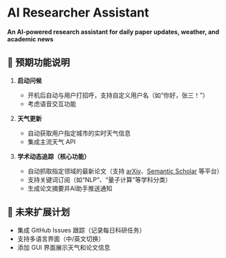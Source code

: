 # AI Researcher Assistant  
**An AI-powered research assistant for daily paper updates, weather, and academic news**  

## 📌 预期功能说明  
1. **启动问候**  
   - 开机后自动与用户打招呼，支持自定义用户名（如“你好，张三！”）  
   - 考虑语音交互功能 

2. **天气更新**  
   - 自动获取用户指定城市的实时天气信息  
   - 集成主流天气 API

3. **学术动态追踪（核心功能）**  
   - 自动抓取指定领域的最新论文（支持 [arXiv](https://arxiv.org/ )、[Semantic Scholar](https://www.semanticscholar.org/ ) 等平台）  
   - 支持关键词订阅（如“NLP”、“量子计算”等学科分类）  
   - 生成论文摘要并AI助手推送通知

## 🚀 未来扩展计划  
- 集成 GitHub Issues 跟踪（记录每日科研任务）  
- 支持多语言界面（中/英文切换）  
- 添加 GUI 界面展示天气和论文信息  
